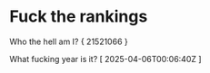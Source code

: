 # Fuck the rankings

Who the hell am I?
{ 21521066 }

What fucking year is it?
[ 2025-04-06T00:06:40Z ]
